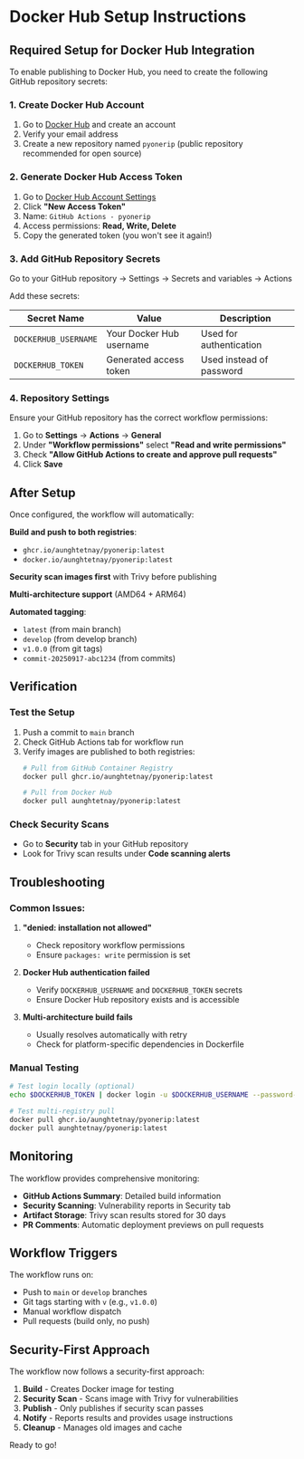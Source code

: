 # Docker Hub Setup Instructions

## Required Setup for Docker Hub Integration

To enable publishing to Docker Hub, you need to create the following GitHub repository secrets:

### 1. Create Docker Hub Account
1. Go to [Docker Hub](https://hub.docker.com) and create an account
2. Verify your email address
3. Create a new repository named `pyonerip` (public repository recommended for open source)

### 2. Generate Docker Hub Access Token
1. Go to [Docker Hub Account Settings](https://hub.docker.com/settings/security)
2. Click **"New Access Token"**
3. Name: `GitHub Actions - pyonerip`
4. Access permissions: **Read, Write, Delete**
5. Copy the generated token (you won't see it again!)

### 3. Add GitHub Repository Secrets
Go to your GitHub repository → Settings → Secrets and variables → Actions

Add these secrets:

| Secret Name | Value | Description |
|------------|-------|-------------|
| `DOCKERHUB_USERNAME` | Your Docker Hub username | Used for authentication |
| `DOCKERHUB_TOKEN` | Generated access token | Used instead of password |

### 4. Repository Settings
Ensure your GitHub repository has the correct workflow permissions:

1. Go to **Settings** → **Actions** → **General**
2. Under **"Workflow permissions"** select **"Read and write permissions"**
3. Check **"Allow GitHub Actions to create and approve pull requests"**
4. Click **Save**

## After Setup

Once configured, the workflow will automatically:

**Build and push to both registries**:
- `ghcr.io/aunghtetnay/pyonerip:latest`
- `docker.io/aunghtetnay/pyonerip:latest`

**Security scan images first** with Trivy before publishing

**Multi-architecture support** (AMD64 + ARM64)

**Automated tagging**:
- `latest` (from main branch)
- `develop` (from develop branch)  
- `v1.0.0` (from git tags)
- `commit-20250917-abc1234` (from commits)

## Verification

### Test the Setup
1. Push a commit to `main` branch
2. Check GitHub Actions tab for workflow run
3. Verify images are published to both registries:
   ```bash
   # Pull from GitHub Container Registry
   docker pull ghcr.io/aunghtetnay/pyonerip:latest
   
   # Pull from Docker Hub
   docker pull aunghtetnay/pyonerip:latest
   ```

### Check Security Scans
- Go to **Security** tab in your GitHub repository
- Look for Trivy scan results under **Code scanning alerts**

## Troubleshooting

### Common Issues:

1. **"denied: installation not allowed"**
   - Check repository workflow permissions
   - Ensure `packages: write` permission is set

2. **Docker Hub authentication failed**
   - Verify `DOCKERHUB_USERNAME` and `DOCKERHUB_TOKEN` secrets
   - Ensure Docker Hub repository exists and is accessible

3. **Multi-architecture build fails**
   - Usually resolves automatically with retry
   - Check for platform-specific dependencies in Dockerfile

### Manual Testing
```bash
# Test login locally (optional)
echo $DOCKERHUB_TOKEN | docker login -u $DOCKERHUB_USERNAME --password-stdin

# Test multi-registry pull
docker pull ghcr.io/aunghtetnay/pyonerip:latest
docker pull aunghtetnay/pyonerip:latest
```

## Monitoring

The workflow provides comprehensive monitoring:

- **GitHub Actions Summary**: Detailed build information
- **Security Scanning**: Vulnerability reports in Security tab
- **Artifact Storage**: Trivy scan results stored for 30 days
- **PR Comments**: Automatic deployment previews on pull requests

## Workflow Triggers

The workflow runs on:
- Push to `main` or `develop` branches
- Git tags starting with `v` (e.g., `v1.0.0`)
- Manual workflow dispatch
- Pull requests (build only, no push)

## Security-First Approach

The workflow now follows a security-first approach:
1. **Build** - Creates Docker image for testing
2. **Security Scan** - Scans image with Trivy for vulnerabilities
3. **Publish** - Only publishes if security scan passes
4. **Notify** - Reports results and provides usage instructions
5. **Cleanup** - Manages old images and cache

Ready to go!